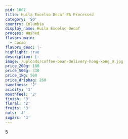 ```yaml
---
pid: 1007
title: Huila Excelso Decaf EA Processed
category: 'SO'
country: Columbia
display_name: Huila Excelso Decaf
process: Washed
flavors_main:
  - Cacao
flavors_desc: |-
highlight: true
description: |-
image: /uploads/coffee-bean-delivery-hong-kong_0.jpg
price_200g: 180
price_500g: 330
price_1kg: 500
price_dripbag: 260
sweetness: '2'
acidity: '1'
mouthfeel: '2'
finish: '3'
floral: '2'
fruits: '3'
nuts: '4'
sugars: '3'
---
```


5
